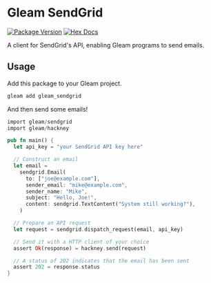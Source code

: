 # Gleam SendGrid

[![Package Version](https://img.shields.io/hexpm/v/gleam_sendgrid)](https://hex.pm/packages/gleam_sendgrid)
[![Hex Docs](https://img.shields.io/badge/hex-docs-ffaff3)](https://hexdocs.pm/gleam_sendgrid/)

A client for SendGrid's API, enabling Gleam programs to send emails.

## Usage

Add this package to your Gleam project.

```sh
gleam add gleam_sendgrid
```

And then send some emails!

```rust
import gleam/sendgrid
import gleam/hackney

pub fn main() {
  let api_key = "your SendGrid API key here"

  // Construct an email
  let email = 
    sendgrid.Email(
      to: ["joe@example.com"],
      sender_email: "mike@example.com",
      sender_name: "Mike",
      subject: "Hello, Joe!",
      content: sendgrid.TextContent("System still working?"),
    )

  // Prepare an API request
  let request = sendgrid.dispatch_request(email, api_key)

  // Send it with a HTTP client of your choice
  assert Ok(response) = hackney.send(request)

  // A status of 202 indicates that the email has been sent
  assert 202 = response.status
}
```

